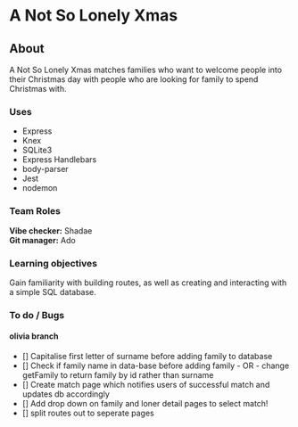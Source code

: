 # A Not So Lonely Xmas

## About

A Not So Lonely Xmas matches families who want to welcome people into their Christmas day with people who are looking for family to spend Christmas with.

### Uses

 - Express
 - Knex
 - SQLite3
 - Express Handlebars
 - body-parser
 - Jest
 - nodemon

### Team Roles

**Vibe checker:** Shadae  
**Git manager:** Ado

### Learning objectives

Gain familiarity with building routes, as well as creating and interacting with a simple SQL database.


### To do / Bugs

#### olivia branch

- [] Capitalise first letter of surname before adding family to database  
- [] Check if family name in data-base before adding family - OR - change getFamily to return family by id rather than surname  
- [] Create match page which notifies users of successful match and updates db accordingly  
- [] Add drop down on family and loner detail pages to select match!   
- [] split routes out to seperate pages   

